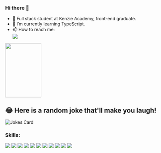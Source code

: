 ### Hi there 👋

<!-- **matheusprado1/matheusprado1** is a ✨ _special_ ✨ repository because its `README.md` (this file) appears on your GitHub profile. -->

- 🔭 Full stack student at Kenzie Academy, front-end graduate.
- 🌱 I’m currently learning TypeScript.
- 📫 How to reach me: <div>
 <a href="https://www.linkedin.com/in/matheus-prado-de-oliveira/" target="_blank"><img src="https://img.shields.io/badge/-LinkedIn-%230077B5?style=for-the-badge&logo=linkedin&logoColor=white" target="_blank"></a> 
</div>
<a href="https://github.com/matheusprado1/">
  <img height="175px" width="48%" src="https://github-readme-stats.vercel.app/api?username=matheusprado1&show_icons=true&count_private=true&theme=tokyonight" />
</a>

## 😂 Here is a random joke that'll make you laugh!
![Jokes Card](https://readme-jokes.vercel.app/api)


### Skills: 
<img src="https://img.shields.io/badge/HTML5-E34F26?style=for-the-badge&logo=html5&logoColor=white" /> <img src="https://img.shields.io/badge/CSS3-1572B6?style=for-the-badge&logo=css3&logoColor=white"/> <img src="https://img.shields.io/badge/JavaScript-F7DF1E?style=for-the-badge&logo=javascript&logoColor=black"/> <img src="https://img.shields.io/badge/React-20232A?style=for-the-badge&logo=react&logoColor=61DAFB"/> <img src="https://img.shields.io/badge/Redux-593D88?style=for-the-badge&logo=redux&logoColor=white"/> <img src="https://img.shields.io/badge/Node.js-43853D?style=for-the-badge&logo=node.js&logoColor=white"/> <img src="https://img.shields.io/badge/TypeScript-007ACC?style=for-the-badge&logo=typescript&logoColor=white"/> <img src="https://img.shields.io/badge/PostgreSQL-316192?style=for-the-badge&logo=postgresql&logoColor=white"/> <img src="https://img.shields.io/badge/MongoDB-4EA94B?style=for-the-badge&logo=mongodb&logoColor=white"/>
<img src="https://img.shields.io/badge/Docker-007ACC?style=for-the-badge&logo=docker&logoColor=white"/> <img src="https://img.shields.io/badge/github-316192?style=for-the-badge&logo=github&logoColor=white"/>
